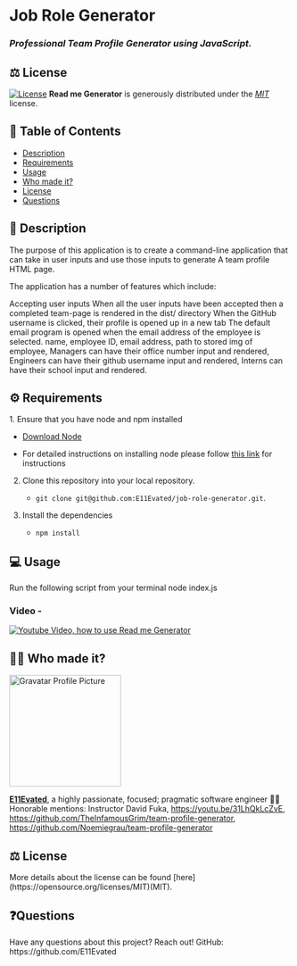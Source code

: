 # Job Role Generator

### *Professional Team Profile Generator using JavaScript.*


## ⚖️ License

[![License](https://img.shields.io/badge/License-MIT-green.svg)](https://opensource.org/licenses/MIT)
**Read me Generator** is generously distributed under the *[MIT](https://opensource.org/licenses/mit)* license.

## 📝 Table of Contents
- <a href="#description">Description</a>
- <a href="#requirements">Requirements</a>
- <a href="#usage">Usage</a>
- <a href="#author">Who made it?</a>
- <a href="#license">License</a>
- <a href="#contact">Questions</a>

<h2 id="description">📄 Description</h2>
The purpose of this application is to create a command-line application that can take in user inputs and use those inputs to generate A team profile HTML page.

The application has a number of features which include:

Accepting user inputs
When all the user inputs have been accepted then a completed team-page is rendered in the dist/ directory
When the GitHub username is clicked, their profile is opened up in a new tab
The default email program is opened when the email address of the employee is selected.
name, employee ID, email address, path to stored img of employee, Managers can have their office number input and rendered, Engineers can have their github username input and rendered, Interns can have their school input and rendered.


<h2 id="requirements">⚙️ Requirements</h2>
1. Ensure that you have node and npm installed

   - [Download Node](https://nodejs.org/en/download/)

   - For detailed instructions on installing node please follow [this link](https://docs.npmjs.com/downloading-and-installing-node-js-and-npm) for instructions

2. Clone this repository into your local repository.

   - `git clone git@github.com:E11Evated/job-role-generator.git`.

3. Install the dependencies

   - `npm install`



<h2 id="usage">💻 Usage</h2>
Run the following script from your terminal
node index.js

### Video -
[![Youtube Video, how to use Read me Generator](https://img.youtube.com/vi/SKIP/0.jpg)](https://youtu.be/61pJXZbY_tk)



<h2 id="author">👨‍💻 Who made it?</h2>
<img src="https://s.gravatar.com/avatar/dab06605493afa6972d07fc273590cdc?s=200" alt="Gravatar Profile Picture" width="200" height="200">

<a href="https://e11evated.github.io/myPortfolio/" target="_blank">**E11Evated**</a>, a highly passionate, focused; pragmatic software engineer 🧙‍♂️
Honorable mentions: Instructor David Fuka, https://youtu.be/31LhQkLcZvE, https://github.com/TheInfamousGrim/team-profile-generator, https://github.com/Noemiegrau/team-profile-generator

<h2 id="license">⚖️ License</h2>
More details about the license can be found [here](https://opensource.org/licenses/MIT)(MIT).


<h2 id="contact">❓Questions</h2>
Have any questions about this project? Reach out! GitHub:  https://github.com/E11Evated
